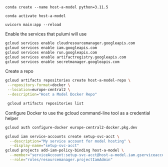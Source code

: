 `conda create --name host-a-model python=3.11.5`

`conda activate host-a-model`

`uvicorn main:app --reload`

Enable the services that pulumi will use

```bash
gcloud services enable cloudresourcemanager.googleapis.com
gcloud services enable iam.googleapis.com
gcloud services enable run.googleapis.com
gcloud services enable artifactregistry.googleapis.com
gcloud services enable secretmanager.googleapis.com
```

Create a repo

```bash
gcloud artifacts repositories create host-a-model-repo \
 --repository-format=docker \
 --location=europe-central2 \
 --description="Host a Model Docker Repo"

 gcloud artifacts repositories list
```

Configure Docker to use the gcloud command-line tool as a credential helper

```bash
gcloud auth configure-docker europe-central2-docker.pkg.dev
```

```bash
gcloud iam service-accounts create setup-svc-acct \
  --description="My service account for model hosting" \
  --display-name="setup-svc-acct"
gcloud projects add-iam-policy-binding host-a-model \
  --member="serviceAccount:setup-svc-acct@host-a-model.iam.gserviceaccount.com" \
  --role="roles/resourcemanager.projectIamAdmin"
```
